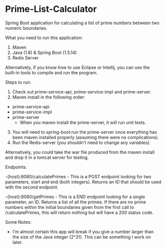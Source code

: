 # Prime-List-Calculator
Spring Boot application for calculating a list of prime numbers between two numeric boundaries.

What you need to run this application:
1. Maven
2. Java (1.8) & Spring Boot (1.5.14)
3. Redis Server

Alternatively, if you know how to use Eclipse or Intellij, you can use the built-in tools to compile and run the program.

Steps to run:
1. Check out prime-service-api, prime-service-impl and prime-server.
2. Maven install in the following order:
  - prime-service-api
  - prime-service-impl
  - prime-server
      - When you maven install the prime-server, it will run unit tests.
3. You will need to spring-boot:run the prime-server once everything has been maven installed properly (assuming there were no complications).
4. Run the Redis-server (you shouldn't need to change any variables).

Alternatively, you could take the war file produced from the maven install and drop it in a tomcat server for testing.

Endpoints:

-{host}:8080/calculatePrimes - This is a POST endpoint looking for two parameters, start and end (both integers). Returns an ID that should be used with the second endpoint.

-{host}:8080/getPrimes - This is a END endpoint looking for a single parameter, an ID. Returns a list of all the primes. If there are no prime numbers within the initial boundaries given from the first call to /calculatePrimes, this will return nothing but will have a 200 status code.

Some Notes:
- I'm almost certain this app will break if you give a number larger than the size of the Java integer (2^31). This can be something I work on later.
